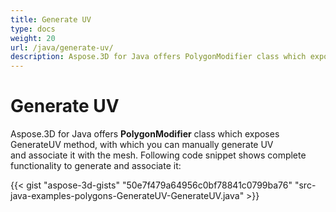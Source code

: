 ```yaml
---
title: Generate UV
type: docs
weight: 20
url: /java/generate-uv/
description: Aspose.3D for Java offers PolygonModifier class which exposes GenerateUV method, with which you can manually generate UV and associate it with the mesh. 
---
```


# **Generate UV**
Aspose.3D for Java offers **PolygonModifier** class which exposes GenerateUV method, with which you can manually generate UV and associate it with the mesh. Following code snippet shows complete functionality to generate and associate it:

{{< gist "aspose-3d-gists" "50e7f479a64956c0bf78841c0799ba76" "src-java-examples-polygons-GenerateUV-GenerateUV.java" >}}
